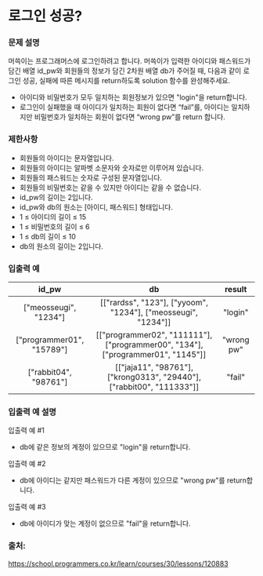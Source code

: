 # 로그인 성공?

### 문제 설명
머쓱이는 프로그래머스에 로그인하려고 합니다. 
머쓱이가 입력한 아이디와 패스워드가 담긴 배열 id_pw와 회원들의 정보가 담긴 2차원 배열 db가 주어질 때, 
다음과 같이 로그인 성공, 실패에 따른 메시지를 return하도록 solution 함수를 완성해주세요.

- 아이디와 비밀번호가 모두 일치하는 회원정보가 있으면 "login"을 return합니다.
- 로그인이 실패했을 때 아이디가 일치하는 회원이 없다면 “fail”를, 아이디는 일치하지만 비밀번호가 일치하는 회원이 없다면 “wrong pw”를 return 합니다.

### 제한사항
- 회원들의 아이디는 문자열입니다.
- 회원들의 아이디는 알파벳 소문자와 숫자로만 이루어져 있습니다.
- 회원들의 패스워드는 숫자로 구성된 문자열입니다.
- 회원들의 비밀번호는 같을 수 있지만 아이디는 같을 수 없습니다.
- id_pw의 길이는 2입니다.
- id_pw와 db의 원소는 [아이디, 패스워드] 형태입니다.
- 1 ≤ 아이디의 길이 ≤ 15
- 1 ≤ 비밀번호의 길이 ≤ 6
- 1 ≤ db의 길이 ≤ 10
- db의 원소의 길이는 2입니다.

### 입출력 예
|                                            id_pw                                             |                                       	db                                        |                                     	result                                      |
|:--------------------------------------------------------------------------------------------:|:--------------------------------------------------------------------------------:|:--------------------------------------------------------------------------------:|
|                                    ["meosseugi", "1234"]                                     |          	[["rardss", "123"], ["yyoom", "1234"], ["meosseugi", "1234"]]          |                                     	"login"                                     |
|                                  ["programmer01", "15789"]                                   | 	[["programmer02", "111111"], ["programmer00", "134"], ["programmer01", "1145"]] |                                   	"wrong pw"                                    |
|                                    ["rabbit04", "98761"]                                     |      	[["jaja11", "98761"], ["krong0313", "29440"], ["rabbit00", "111333"]]      |                                     	"fail"                                      |


### 입출력 예 설명
입출력 예 #1
- db에 같은 정보의 계정이 있으므로 "login"을 return합니다.

입출력 예 #2
- db에 아이디는 같지만 패스워드가 다른 계정이 있으므로 "wrong pw"를 return합니다.

입출력 예 #3
- db에 아이디가 맞는 계정이 없으므로 "fail"을 return합니다.

### 출처:
https://school.programmers.co.kr/learn/courses/30/lessons/120883